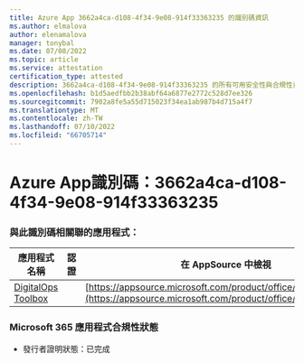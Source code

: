 ```yaml
---
title: Azure App 3662a4ca-d108-4f34-9e08-914f33363235 的識別碼資訊
ms.author: elmalova
author: elenamalova
manager: tonybal
ms.date: 07/08/2022
ms.topic: article
ms.service: attestation
certification_type: attested
description: 3662a4ca-d108-4f34-9e08-914f33363235 的所有可用安全性與合規性資訊。
ms.openlocfilehash: b1d5aedfbb2b38abf64a6877e2772c528d7ee326
ms.sourcegitcommit: 7902a8fe5a55d715023f34ea1ab987b4d715a4f7
ms.translationtype: MT
ms.contentlocale: zh-TW
ms.lasthandoff: 07/10/2022
ms.locfileid: "66705714"
---
```

# <a name="azure-app-id-3662a4ca-d108-4f34-9e08-914f33363235"></a>Azure App識別碼：3662a4ca-d108-4f34-9e08-914f33363235


### <a name="apps-associated-with-this-id"></a>與此識別碼相關聯的應用程式：
| **應用程式名稱** | **認證** | **在 AppSource 中檢視** |
|--------------|---------------|-----------------------|
| [DigitalOps Toolbox](../forward/WA200003934.md) |  | [https://appsource.microsoft.com/product/office/WA200003934](https://appsource.microsoft.com/product/office/WA200003934) |

### <a name="microsoft-365-app-compliance-status"></a>Microsoft 365 應用程式合規性狀態
- 發行者證明狀態：已完成
